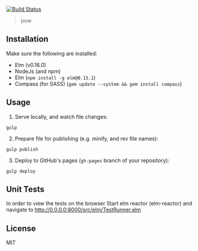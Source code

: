 [![Build Status](https://travis-ci.org/Gizra/pow.svg?branch=master)](https://travis-ci.org/Gizra/pow)

> pow

## Installation

Make sure the following are installed:

* Elm (v0.16.0)
* NodeJs (and npm)
* Elm (`npm install -g elm@0.15.1`)
* Compass (for SASS) (`gem update --system && gem install compass`)

## Usage

1. Serve locally, and watch file changes:

`gulp`

2. Prepare file for publishing (e.g. minify, and rev file names):

`gulp publish`

3. Deploy to GitHub's pages (`gh-pages` branch of your repository):

`gulp deploy`

## Unit Tests

In order to view the tests on the browser Start elm reactor (elm-reactor) and navigate to http://0.0.0.0:8000/src/elm/TestRunner.elm

## License

MIT
